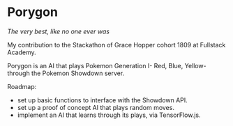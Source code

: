 # Porygon

_The very best, like no one ever was_

My contribution to the Stackathon of Grace Hopper cohort 1809 at Fullstack Academy.

Porygon is an AI that plays Pokemon Generation I- Red, Blue, Yellow- through the Pokemon Showdown server.

Roadmap:

- set up basic functions to interface with the Showdown API.
- set up a proof of concept AI that plays random moves.
- implement an AI that learns through its plays, via TensorFlow.js.
